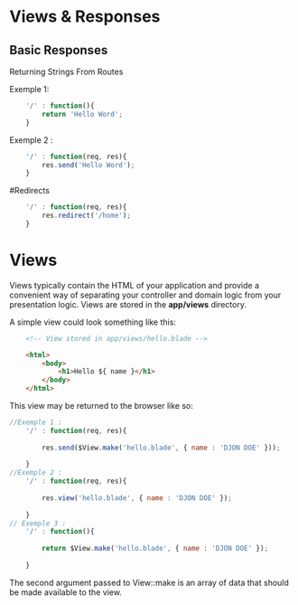 # Views & Responses

## Basic Responses

Returning Strings From Routes 

Exemple 1:
```js
	'/' : function(){
		return 'Hello Word';
	}
```

Exemple 2 :
```js
	'/' : function(req, res){
		res.send('Hello Word');
	}
```

#Redirects
```js
	'/' : function(req, res){
		res.redirect('/home');
	}
```

# Views

Views typically contain the HTML of your application and provide a convenient way of separating your controller 
and domain logic from your presentation logic. Views are stored in the __app/views__ directory.

A simple view could look something like this:

```html
	<!-- View stored in app/views/hello.blade -->

	<html>
		<body>
			<h1>Hello ${ name }</h1>
		</body>
	</html>

```

This view may be returned to the browser like so:

```js
//Exemple 1 :
	'/' : function(req, res){
		
		res.send($View.make('hello.blade', { name : 'DJON DOE' }));
		
	}
//Exemple 2 :
	'/' : function(req, res){
		
		res.view('hello.blade', { name : 'DJON DOE' });
		
	}
// Exemple 3 :
	'/' : function(){
		
		return $View.make('hello.blade', { name : 'DJON DOE' });
		
	}
```

The second argument passed to View::make is an array of data that should be made available to the view.
